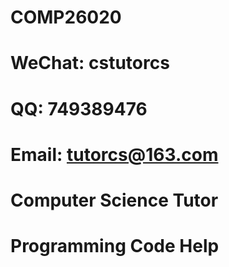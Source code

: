 # COMP26020

# WeChat: cstutorcs

# QQ: 749389476

# Email: tutorcs@163.com

# Computer Science Tutor

# Programming Code Help
